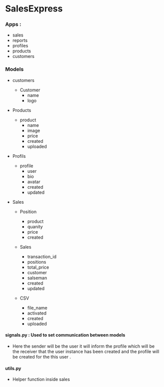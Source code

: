 # SalesExpress

### Apps :

* sales
* reports
* profiles
* products
* customers

### Models

* customers 
    * Customer
        * name
        * logo

* Products 
    * product
        * name
        * image
        * price
        * created
        * uploaded


* Profils
    * profile
        * user
        * bio
        * avatar
        * created
        * updated

* Sales
    * Position
        * product
        * quanity 
        * price
        * created

    * Sales
        * transaction_id
        * positions
        * total_price
        * customer
        * salseman
        * created
        * updated

    * CSV
        * file_name
        * activated
        * created
        * uploaded

#### signals.py : Used to set communication between models
* Here the sender will be the user it will inform the profile which will be the receiver that the user instance has been created and the profile will be created for the this user . 


#### utils.py
* Helper function inside sales 